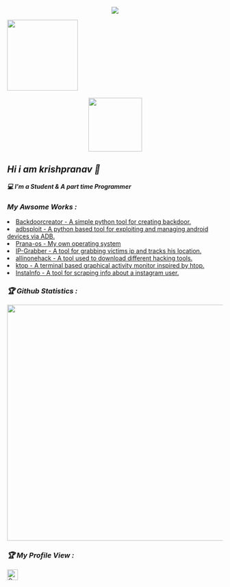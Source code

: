 <!-- Github README -->
<p align="center"><a href="https://github.com/krishpranav">

<p align="center"><a href="https://github.com/krishpranav"><img src="https://github.com/krishpranav/krishpranav/blob/main/IMG/hacker.gif"=alt"bt">

<img height="165" src="https://github-readme-stats.vercel.app/api?username=krishpranav&show_icons=true&include_all_commits=true&theme=react&cache_seconds=3200&hide_border=true" /></a>
&nbsp;&nbsp;&nbsp;
</a></p>


<p align='center'>
  <img src='https://cdn.iconscout.com/icon/free/png-512/python-14-569257.png' width="125" height="125">
</p>

<h2><b><i>Hi i am krishpranav 👋</i></b></h2>
<b><i>💻 I'm a Student & A part time Programmer</i></b>

<h3><b><i> My Awsome Works :</i></b></h3>
<li> <a href="https://github.com/krishpranav/Backdoorcreator">Backdoorcreator - A simple python tool for creating backdoor.</a>
<li> <a href="https://github.com/krishpranav/adbsploit">adbsploit - A python based tool for exploiting and managing android devices via ADB.</a>
<li> <a href="https://github.com/krishpranav/prana-os">Prana-os - My own operating system</a>
<li> <a href="https://github.com/krishpranav/IP-Grabber">IP-Grabber - A tool for grabbing victims ip and tracks his location.</a>
<li> <a href="https://github.com/krishpranav/allinonehack">allinonehack - A tool used to download different hacking tools.</a>
<li> <a href="https://github.com/krishpranav/ktop">ktop - A terminal based graphical activity monitor inspired by htop.</a>
<li> <a href="https://github.com/krishpranav/InstaInfo">InstaInfo - A tool for scraping info about a instagram user.</a>

<h3><b><i>🏆 Github Statistics :</i></b></h3>
<a href="https://github.com/krishpranav"><img width=550 src="https://github-profile-trophy.vercel.app/?username=krishpranav&theme=dracula&no-frame=true&title=Followers,Stars,Commit,Repository,Issues"/></a>

<h3><b><i>🏆 My Profile View :</i></b></h3>
<a href="https://github.com/krishpranav"><img height="25" title="Counter" src="https://komarev.com/ghpvc/?username=krishpranav&color=blueviolet&style=flat-square"></a>
